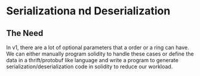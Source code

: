 # Serializationa nd Deserialization

## The Need
In v1, there are a lot of optional parameters that a order or a ring can have. We can either manually program solidity to handle these cases or define the data in a thrift/protobuf like language and write a program to generate serialization/deserialization code in solidity to reduce our workload.
